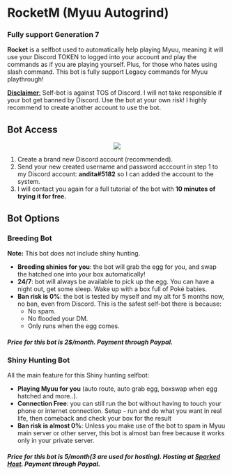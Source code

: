 



# RocketM (Myuu Autogrind)
### Fully support Generation 7

**Rocket** is a selfbot used to automatically help playing Myuu, meaning it will use your Discord TOKEN to logged into your account and play the commands as if you are playing yourself. Plus, for those who hates using slash command. This bot is fully support Legacy commands for Myuu playthrough!

<u>**Disclaimer**:</u> Self-bot is against TOS of Discord. I will not take responsible if your bot get banned by Discord. Use the bot at your own risk!
I highly recommend to create another account to use the bot.

## Bot Access
<p align="center">
<img src="https://media.giphy.com/media/NYA3Lfo00FbKZgMHZZ/giphy.gif"/>
</p>

1. Create a brand new Discord account (recommended).
2. Send your new created username and password acccount in step 1 to my Discord account: **andita#5182** so I can added the account to the system.
3. I will contact you again for a full tutorial of the bot with **10 minutes of trying it for free.**

## Bot Options

### Breeding Bot
**Note:** This bot does not include shiny hunting.
- **Breeding shinies for you**: the bot will grab the egg for you, and swap the hatched one into your box automatically!
- **24/7**: bot will always be available to pick up the egg. You can have a night out, get some sleep. Wake up with a box full of Poké babies.
- **Ban risk is 0%**: the bot is tested by myself and my alt for 5 months now, no ban, even from Discord. This is the safest self-bot there is because:
	- No spam.
	- No flooded your DM.
	- Only runs when the egg comes.
##### Price for this bot is 2$/month. Payment through Paypal.

### Shiny Hunting Bot
All the main feature for this Shiny hunting selfbot:
- **Playing Myuu for you** (auto route, auto grab egg, boxswap when egg hatched and more..).
- **Connection Free**: you can still run the bot without having to touch your phone or internet connection. Setup - run and do what you want in real life, then comeback and check your box for the result
- **Ban risk is almost 0%**: Unless you make use of the bot to spam in Myuu main server or other server, this bot is almost ban free because it works only in your private server.
##### Price for this bot is 5$/month (3$ are used for hosting). Hosting at [Sparked Host](https://sparkedhost.com). Payment through Paypal.
